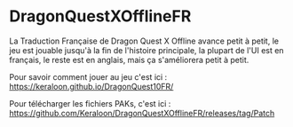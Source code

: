 # DragonQuestXOfflineFR
La Traduction Française de Dragon Quest X Offline avance petit à petit, le jeu est jouable jusqu'à la fin de l'histoire principale, la plupart de l'UI est en français, le reste est en anglais, mais ça s'améliorera petit à petit.

Pour savoir comment jouer au jeu c'est ici : https://keraloon.github.io/DragonQuest10FR/

Pour télécharger les fichiers PAKs, c'est ici : https://github.com/Keraloon/DragonQuestXOfflineFR/releases/tag/Patch
